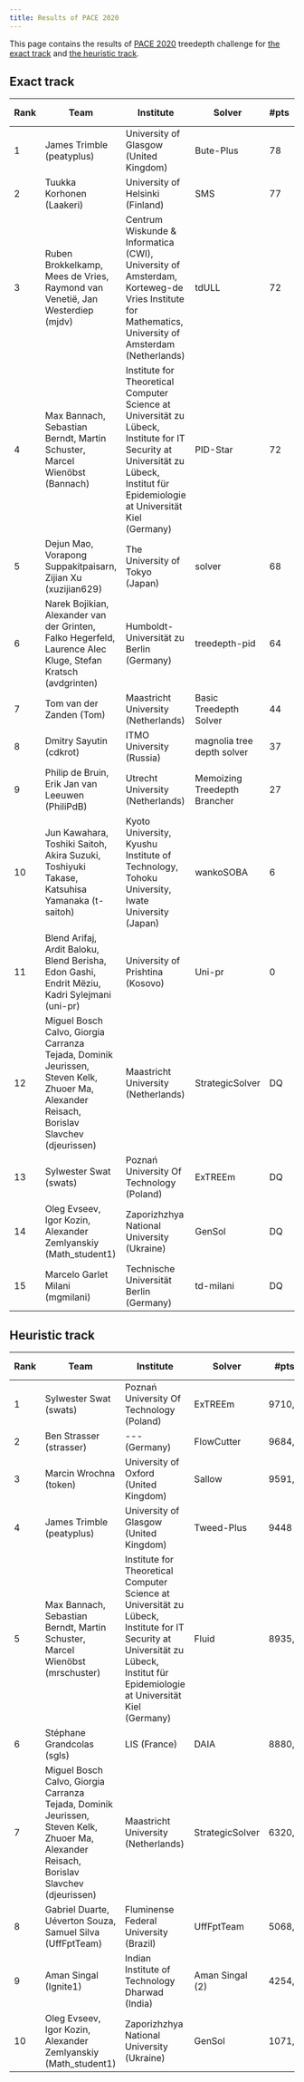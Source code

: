 ```yaml
---
title: Results of PACE 2020
---
```

This page contains the results of [PACE 2020](/2020/) treedepth challenge for [the exact track](#exact-track) and [the heuristic track](#heuristic-track).

## Exact track

| Rank |  Team | Institute | Solver | #pts | time | git repo |
|--|--|--|--|--|--|--|
1 | James Trimble (peatyplus) | University of Glasgow (United Kingdom) | Bute-Plus | 78 | 6503 | [[git]](https://github.com/jamestrimble/pace2020-treedepth-solvers)|
2 | Tuukka Korhonen (Laakeri) | University of Helsinki (Finland) | SMS | 77 | 5599,6 | [[git]](https://github.com/Laakeri/pace2020-treedepth-exact)|
3 | Ruben Brokkelkamp, Mees de Vries, Raymond van Venetië, Jan Westerdiep (mjdv) | Centrum Wiskunde & Informatica (CWI), University of Amsterdam, Korteweg-de Vries Institute for Mathematics, University of Amsterdam (Netherlands) | tdULL | 72 | 3149,6 | [[git]](https://github.com/mjdv/tdULL)|
4 | Max Bannach, Sebastian Berndt, Martin Schuster, Marcel Wienöbst (Bannach) | Institute for Theoretical Computer Science at Universität zu Lübeck, Institute for IT Security at Universität zu Lübeck, Institut für Epidemiologie at Universität Kiel (Germany) | PID-Star | 72 | 4267,6 | [[git]](https://github.com/maxbannach/PID-Star)|
5 | Dejun Mao, Vorapong Suppakitpaisarn, Zijian Xu (xuzijian629) | The University of Tokyo (Japan) | solver | 68 | 8794,4 | [[git]](https://github.com/xuzijian629/pace2020)|
6 | Narek Bojikian, Alexander van der Grinten, Falko Hegerfeld, Laurence Alec Kluge, Stefan Kratsch (avdgrinten) | Humboldt-Universität zu Berlin (Germany) | treedepth-pid | 64 | 4515 | [[git]](https://github.com/PACE-Challenge-Hu-Berlin/PACE-Challenge-2020)|
7 | Tom van der Zanden (Tom) | Maastricht University (Netherlands) | Basic Treedepth Solver | 44 | 6304,9 | [[git]](https://github.com/TomvdZanden/BasicTreedepthSolver)|
8 | Dmitry Sayutin (cdkrot) | ITMO University (Russia) | magnolia tree depth solver | 37 | 11465,5 | [[git]](https://github.com/cdkrot/pace2020-sat-dp-solver)|
9 | Philip de Bruin, Erik Jan van Leeuwen (PhiliPdB) | Utrecht University (Netherlands) | Memoizing Treedepth Brancher | 27 | 4470,3 | [[git]](https://github.com/PhiliPdB/treedepth-exact)|
10 | Jun Kawahara, Toshiki Saitoh, Akira Suzuki, Toshiyuki Takase, Katsuhisa Yamanaka (t-saitoh) | Kyoto University, Kyushu Institute of Technology, Tohoku University, Iwate University  (Japan) | wankoSOBA | 6 | 198,4 | [[git]](https://github.com/toshimaru0123/pace-2020/)|
11 | Blend Arifaj, Ardit Baloku, Blend Berisha, Edon Gashi, Endrit Mëziu, Kadri Sylejmani (uni-pr) | University of Prishtina (Kosovo) | Uni-pr | 0 | 0 | [[git]](https://github.com/ksylejmani/treedepth-iterated-local-search)|
12 | Miguel Bosch Calvo, Giorgia Carranza Tejada, Dominik Jeurissen, Steven Kelk, Zhuoer Ma, Alexander Reisach, Borislav Slavchev (djeurissen) | Maastricht University (Netherlands) | StrategicSolver | DQ | 0 | [[git]](https://github.com/CommanderCero/Treedepth-Pace-2020)|
13 | Sylwester Swat (swats) | Poznań University Of Technology (Poland) | ExTREEm | DQ | 0 | [[git]](https://github.com/swacisko/pace-2020)|
14 | Oleg Evseev, Igor Kozin, Alexander Zemlyanskiy (Math_student1) | Zaporizhzhya National University (Ukraine) | GenSol | DQ | 0 | [[git]](https://github.com/oevseev97/pace-2020)|
15 | Marcelo Garlet Milani (mgmilani) | Technische Universität Berlin (Germany) | td-milani | DQ | 0 | [[git]](https://gitlab.tu-berlin.de/mgmillani1/treedepth-pace20)|


## Heuristic track

| Rank |  Team | Institute | Solver | #pts | git repo |
|--|--|--|--|--|--|
1 | Sylwester Swat (swats) | Poznań University Of Technology (Poland) | ExTREEm | 9710,9 | [[git]](https://github.com/swacisko/pace-2020)|
2 | Ben Strasser (strasser) | --- (Germany) | FlowCutter | 9684,1 | [[git]](https://github.com/ben-strasser/flow-cutter-pace20)|
3 | Marcin Wrochna (token) | University of Oxford (United Kingdom) | Sallow | 9591,2 | [[git]](https://github.com/marcinwrochna/sallow)|
4 | James Trimble (peatyplus) | University of Glasgow (United Kingdom) | Tweed-Plus | 9448 | [[git]](https://github.com/jamestrimble/pace2020-treedepth-solvers)|
5 | Max Bannach, Sebastian Berndt, Martin Schuster, Marcel Wienöbst (mrschuster) | Institute for Theoretical Computer Science at Universität zu Lübeck, Institute for IT Security at Universität zu Lübeck, Institut für Epidemiologie at Universität Kiel (Germany) | Fluid | 8935,6 | [[git]](https://github.com/maxbannach/Fluid)|
6 | Stéphane Grandcolas (sgls) | LIS (France) | DAIA | 8880,6 | [[git]](https://gitlab.lis-lab.fr/stephane.grandcolas/treedepth-sga/-/tree/master/pace-2020)|
7 | Miguel Bosch Calvo, Giorgia Carranza Tejada, Dominik Jeurissen, Steven Kelk, Zhuoer Ma, Alexander Reisach, Borislav Slavchev (djeurissen) | Maastricht University (Netherlands) | StrategicSolver | 6320,2 | [[git]](https://github.com/CommanderCero/Treedepth-Pace-2020)|
8 | Gabriel Duarte, Uéverton Souza, Samuel Silva (UffFptTeam) | Fluminense Federal University (Brazil) | UffFptTeam | 5068,5 | [[git]](https://github.com/SamuelEduardoSilva/pace-2020)|
9 | Aman Singal (Ignite1) | Indian Institute of Technology Dharwad (India) | Aman Singal (2) | 4254,9 | [[git]](https://github.com/AmanSingal/pace-2020-submission1)|
10 | Oleg Evseev, Igor Kozin, Alexander Zemlyanskiy (Math_student1) | Zaporizhzhya National University (Ukraine) | GenSol | 1071,7 | [[git]](https://github.com/oevseev97/pace-2020)|


